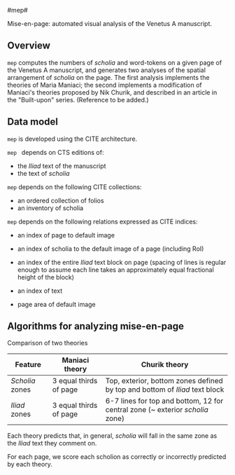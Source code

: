 #mep#

Mise-en-page:  automated visual analysis of the Venetus A manuscript.

## Overview ##

`mep` computes the numbers of *scholia* and word-tokens on a given page of the Venetus A manuscript, and generates two analyses of the spatial arrangement of *scholia* on the page.  The first analysis implements the theories of Maria Maniaci;  the second implements a modification of Maniaci's theories proposed by Nik Churik, and described in an article in the "Built-upon" series.  (Reference to be added.)

## Data model ##

`mep` is developed using the CITE architecture.


`mep ` depends on CTS editions of:

- the *Iliad* text of the manuscript
- the text of *scholia* 


`mep` depends on the following CITE collections:

- an ordered collection of folios
- an inventory of scholia 

`mep` depends on the following relations expressed as CITE indices:

- an index of page to default image
- an index of scholia to the default image of a page (including RoI)
- an index of the entire *Iliad* text block on page (spacing of lines is regular enough to assume each line takes an approximately equal fractional height of the block)
- an index of text

- page area of default image


## Algorithms for analyzing mise-en-page ##

Comparison of two theories

| Feature | Maniaci theory | Churik theory |
|---------|----------------|---------------|
| *Scholia* zones | 3 equal thirds of page | Top, exterior, bottom zones defined by top and bottom of *Iliad* text block |
| *Iliad* zones | 3 equal thirds of page | 6-7 lines for top and bottom, 12 for central zone (~ exterior  *scholia* zone) |

Each theory predicts that, in general, *scholia* will fall in the same zone as the *Iliad* text they comment on.

For each page, we score each scholion as correctly or incorrectly predicted by each theory.








